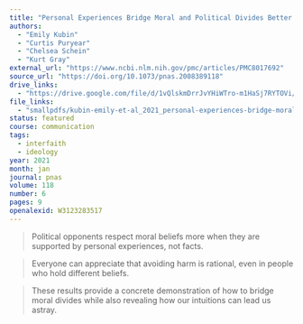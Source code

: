 ```yaml
---
title: "Personal Experiences Bridge Moral and Political Divides Better Than Facts"
authors:
  - "Emily Kubin"
  - "Curtis Puryear"
  - "Chelsea Schein"
  - "Kurt Gray"
external_url: "https://www.ncbi.nlm.nih.gov/pmc/articles/PMC8017692"
source_url: "https://doi.org/10.1073/pnas.2008389118"
drive_links:
  - "https://drive.google.com/file/d/1vQlskmDrrJvYHiWTro-m1HaSj7RYTOVi/view?usp=drivesdk"
file_links:
  - "smallpdfs/kubin-emily-et-al_2021_personal-experiences-bridge-moral-and.pdf"
status: featured
course: communication
tags:
  - interfaith
  - ideology
year: 2021
month: jan
journal: pnas
volume: 118
number: 6
pages: 9
openalexid: W3123283517
---
```


> Political opponents respect moral beliefs more when they are supported by personal experiences, not facts.

> Everyone can appreciate that avoiding harm is rational, even in people who hold different beliefs.

> These results provide a concrete demonstration of how to bridge moral divides while also revealing how our intuitions can lead us astray.
